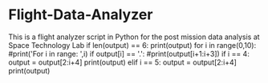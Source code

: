 # Flight-Data-Analyzer
This is a flight analyzer script in Python for the post mission data analysis at Space Technology Lab
if len(output) == 6:
                print(output)
                for i in range(0,10):
                    #print('For i in range: ',i)
                    if output[i] == '.':
                        #print(output[i+1:i+3])
                        if i == 4:
                            output = output[2:i+4]
                            print(output)
                        elif i == 5:
                            output = output[2:i+4]
                            print(output)
